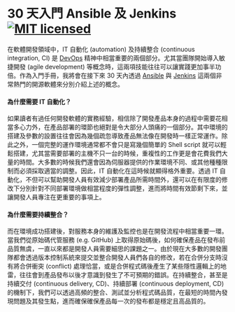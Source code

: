 # 30 天入門 Ansible 及 Jenkins [![MIT licensed](https://img.shields.io/badge/license-MIT-blue.svg)](LICENSE)

在軟體開發領域中，IT 自動化 (automation) 及持續整合 (continuous integration, CI) 是 [DevOps](https://zh.wikipedia.org/wiki/DevOps) 精神中相當重要的兩個部分。尤其當團隊開始導入敏捷開發 (agile development) 等概念時，這兩項技能往往可以讓實踐更加事半功倍。作為入門手冊，我將會在接下來 30 天內透過 [Ansible](https://www.ansible.com/) 與 [Jenkins](https://jenkins.io/) 這兩個非常熱門的開源軟體來分別介紹上述的概念。

#### 為什麼需要 IT 自動化？

如果讀者有過任何開發軟體的實務經驗，相信除了開發產品本身的過程中需要花相當多心力外，在產品部署的環節也絕對是令大部分人頭痛的一個部分。其中環境的搭建及參數的設置往往會因為幾個疏忽導致產品無法像在開發時一樣正常運作。除此之外，一個完整的運作環境通常都不會只是寫幾個簡單的 Shell script 就可以輕鬆搭建，尤其當需要部署的主機不只一台的時候，重複性的工作更是會花費我們大量的時間。大多數的時候我們還會因為伺服器提供的作業環境不同、或其他種種限制而必須採取適當的調整。因此，IT 自動化在這時候就顯得格外重要。透過 IT 自動化，不但可以幫助開發人員有效減少部署產品所需時間外，還可以在有限度的修改下分別針對不同部署環境做相當程度的彈性調整，進而將時間有效節剩下來，並讓開發人員專注在更重要的事項上。

#### 為什麼需要持續整合？

而在環境成功搭建後，對服務本身的維護及監控也是在開發流程中相當重要一環。當我們從原始碼代管服務 (e.g. GitHub) 上取得原始碼後，如何確保產品在發布前品質無虞，一直以來都是開發人員需要細思的課題之一。由於現在大多數的開發團隊都會透過版本控制系統來提交並整合開發人員們各自的修改，若在合併分支時沒有將合併衝突 (conflict) 處理恰當，或是合併程式碼後產生了某些隱性邏輯上的地雷，往往會到產品發布以後才意識到發生了不可預期的錯誤。在持續整合，甚至是持續交付 (continuous delivery, CD)、持續部署 (continuous deployment, CD) 的機制下，我們可以透過高頻的整合、測試並分析程式碼品質，在最短的時間內發現問題及其發生點，進而確保確保產品每一次的發布都是穩定且高品質的。
